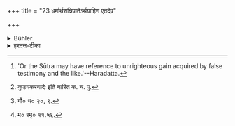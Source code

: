 +++
title = "23 धर्मार्थसन्निपातेऽर्थग्राहिण एतदेव"

+++

<details><summary>Bühler</summary>

23. This very same (penance is ordained) for him who, when his duty and love of gain come into conflict, chooses the gain. [^10] 


[^10]:  'Or the Sūtra may have reference to unrighteous gain acquired by false testimony and the like.'--Haradatta.
</details>

<details><summary>हरदत्त-टीका</summary>

## सूत्रम्
धर्मार्थसन्निपातेऽर्थग्राहिण एतदेव ॥ २३ ॥  
## टिप्पनी
धर्मस्याऽग्निहोत्रादेः, अर्थस्य च कुड्यकरणादेः [^१] युगपद्यत्र सन्निपातः तोभयानुग्रहासम्भवे धर्मलोपेन योऽर्थं गृह्णाति तस्याऽप्येतदेव प्रायश्चित्तम् । अथवा धर्मं हित्वाऽर्थहेतोः कौटसाक्ष्यादि करोति तद्विषयमेतत् । अत्र गौतमः—  
[^२] 'कौटसाक्ष्यं राजगामि पैशुनं गुरोरनृताभिशंसनं महापातकसमानी'ति । मनुरपि—  
[^३] अनृतं च समुत्कर्षे राजगामि च पैशुनम् ॥  
गुरोश्चाऽलीकनिर्बन्धः समानि ब्रह्महत्यया' ॥ इति ॥ २३ ॥  

[^१]:

    कुड्यकरणादेः इति नास्ति क. च. पु.

[^२]:

    गौ० ध० २०, ९.

[^३]:

    म० स्मृ० ११.५६.  

[^४]:  

    तेन पुत्रादिभिस्सरकाराद्यौर्ध्वदेहिकाः कार्या इति भावः, इति ख.पु.
</details>
